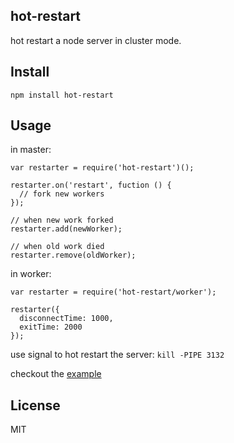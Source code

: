hot-restart
------------

hot restart a node server in cluster mode.

## Install

```
npm install hot-restart
```

## Usage

in master:

```
var restarter = require('hot-restart')();

restarter.on('restart', fuction () {
  // fork new workers
});

// when new work forked
restarter.add(newWorker);

// when old work died
restarter.remove(oldWorker);
```

in worker:

```
var restarter = require('hot-restart/worker');

restarter({
  disconnectTime: 1000,
  exitTime: 2000
});
```

use signal to hot restart the server: `kill -PIPE 3132`

checkout the [example](example)

## License

MIT
